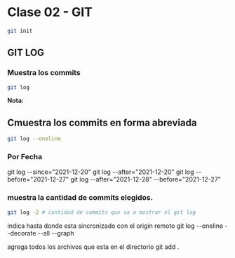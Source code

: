 # Clase 02 - GIT

```sh
git init
```

## GIT LOG

### Muestra los commits

```sh
git log
```

**Nota:** 

## Cmuestra los commits en forma abreviada

```sh
git log --oneline
```
### Por Fecha

git log --since="2021-12-20"
git log --after="2021-12-20"
git log --before="2021-12-27"
git log --after="2021-12-28"  --before="2021-12-27"

### muestra la cantidad de commits elegidos.

```sh
git log -2 # cantidad de commits que va a mostrar el git log
```

indica hasta donde esta sincronizado con el origin remoto
git log --oneline --decorate --all --graph




agrega todos los archivos que esta en el directorio
git add .

